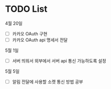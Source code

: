 # TODO List

4월 20일
- [ ] 카카오 OAuth 구현
- [ ] 카카오 OAuth api 명세서 전달

5월 1일
- [ ] 서버 띄워서 외부에서 서버 api 통신 가능하도록 설정 

5월 5일
- [ ] 알림 전달에 사용할 소켓 통신 방법 공부
